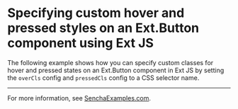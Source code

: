 # Specifying custom hover and pressed styles on an Ext.Button component using Ext JS #

The following example shows how you can specify custom classes for hover and pressed states on an Ext.Button component in Ext JS by setting the `overCls` config and `pressedCls` config to a CSS selector name.

---

For more information, see [SenchaExamples.com](http://senchaexamples.com/2012/02/22/specifying-custom-hover-and-pressed-styles-on-an-ext-button-component-using-ext-js/).